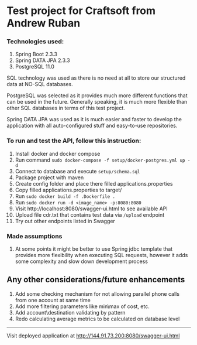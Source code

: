 # Test project for Craftsoft from Andrew Ruban

### Technologies used:
1. Spring Boot 2.3.3 
2. Spring DATA JPA 2.3.3
3. PostgreSQL 11.0

SQL technology was used as there is no need at all to store our structured data at NO-SQL databases.

PostgreSQL was selected as it provides much more different functions that can be used in the future. 
Generally speaking, it is much more flexible than other SQL databases in terms of this test project. 

Spring DATA JPA was used as it is much easier and faster to develop the application with all auto-configured stuff and easy-to-use repositories.

### To run and test the API, follow this instruction:
1. Install docker and docker compose 
2. Run command ```sudo docker-compose -f setup/docker-postgres.yml up -d```
3. Connect to database and execute ```setup/schema.sql```
4. Package project with maven
5. Create config folder and place there filled applications.properties
6. Copy filled applications.properties to target/
7. Run ```sudo docker build -f .Dockerfile .```
8. Run ```sudo docker run -d <image_name> -p:8080:8080```
9. Visit http://localhost:8080/swagger-ui.html to see available API
10. Upload file cdr.txt that contains test data via ```/upload``` endpoint 
11. Try out other endpoints listed in Swagger


### Made assumptions
1. At some points it might be better to use Spring jdbc template that provides more flexibility when executing SQL requests, however it adds some complexity and slow down development process


## Any other considerations/future enhancements
1. Add some checking mechanism for not allowing parallel phone calls from one account at same time
2. Add more filtering parameters like min\max of cost, etc.
3. Add account\destination validating by pattern 
4. Redo calculating average metrics to be calculated on database level

---
Visit deployed application at http://144.91.73.200:8080/swagger-ui.html